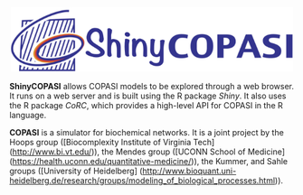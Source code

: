 
<div style="text-align: center">
<img src="www/copasi_new.png" style="width: 500px;"/>
</div>

<b>ShinyCOPASI</b> allows COPASI models to be explored through a web browser. It runs on a web server and is built using the R package <em>Shiny</em>. It also uses the R package <em> CoRC</em>, which provides a high-level API for COPASI in the R language.

 <b>COPASI</b> is a simulator for biochemical networks. It is a joint project by the Hoops group ([Biocomplexity Institute of Virginia Tech] (http://www.bi.vt.edu/)), the Mendes group ([UCONN School of Medicine] (https://health.uconn.edu/quantitative-medicine/)), the Kummer, and Sahle groups ([University of Heidelberg] (http://www.bioquant.uni-heidelberg.de/research/groups/modeling_of_biological_processes.html)).
